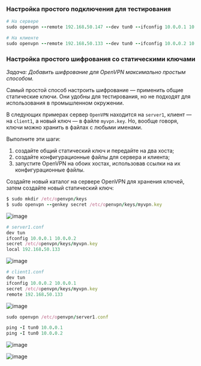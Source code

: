### Настройка простого подключения для тестирования

```ruby
# На сервере
sudo openvpn --remote 192.168.50.147 --dev tun0 --ifconfig 10.0.0.1 10.0.0.2

# На клиенте
sudo openvpn --remote 192.168.50.133 --dev tun0 --ifconfig 10.0.0.2 10.0.0.1
```

### Настройка простого шифрования со статическими ключами

_Задача: Добавить шифрование для OpenVPN максимально простым способом._

Самый простой способ настроить шифрование — применить общие статические ключи. Они удобны для тестирования, но не подходят для использования в промышленном окружении. 

В следующих примерах сервер `OpenVPN` находится на `server1`, клиент — на `client1`, а новый ключ — в файле `myvpn.key`. Но, вообще говоря, ключи можно хранить в файлах с любыми именами.

Выполните эти шаги:

1) создайте общий статический ключ и передайте на два хоста;
2) создайте конфигурационные файлы для сервера и клиента;
3) запустите OpenVPN на обоих хостах, использовав ссылки на их конфигурационные файлы.

Создайте новый каталог на сервере OpenVPN для хранения ключей, затем создайте новый статический ключ:

```ruby
$ sudo mkdir /etc/openvpn/keys
$ sudo openvpn --genkey secret /etc/openvpn/keys/myvpn.key
```
![image](https://github.com/user-attachments/assets/6817fd6d-23df-43a2-b496-c55b814c1f6e)


```ruby
# server1.conf
dev tun
ifconfig 10.0.0.1 10.0.0.2
secret /etc/openvpn/keys/myvpn.key
local 192.168.50.133
```

![image](https://github.com/user-attachments/assets/de36d250-4da1-41bc-9450-065cd17f8344)



```ruby
# client1.conf
dev tun
ifconfig 10.0.0.2 10.0.0.1
secret /etc/openvpn/keys/myvpn.key
remote 192.168.50.133
```

![image](https://github.com/user-attachments/assets/392e6c0c-504f-47a2-89b8-623575fa85fb)

```ruby
sudo openvpn /etc/openvpn/server1.conf
```

```ruby
ping -I tun0 10.0.0.1
ping -I tun0 10.0.0.2
```

![image](https://github.com/user-attachments/assets/9dd65fef-bcfa-4331-8768-480cd525d8f5)


![image](https://github.com/user-attachments/assets/a8d1cd17-73b1-4a71-b07b-a472e247f51f)




